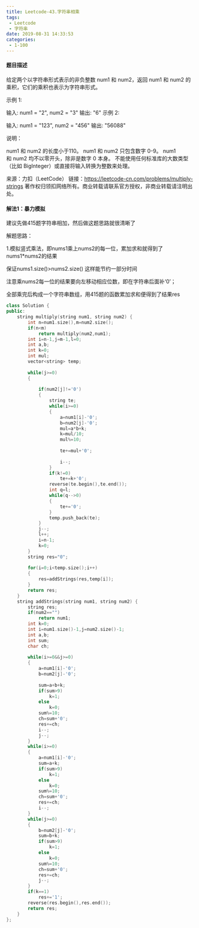 ```yaml
---
title: Leetcode-43.字符串相乘
tags:
 - Leetcode
 - 字符串
date: 2019-08-31 14:33:53
categories:
 - 1-100
---
```


#### 题目描述

给定两个以字符串形式表示的非负整数 num1 和 num2，返回 num1 和 num2 的乘积，它们的乘积也表示为字符串形式。

示例 1:

输入: num1 = "2", num2 = "3"
输出: "6"
示例 2:

输入: num1 = "123", num2 = "456"
输出: "56088"

<!--more-->

说明：

num1 和 num2 的长度小于110。
num1 和 num2 只包含数字 0-9。
num1 和 num2 均不以零开头，除非是数字 0 本身。
不能使用任何标准库的大数类型（比如 BigInteger）或直接将输入转换为整数来处理。

来源：力扣（LeetCode）
链接：https://leetcode-cn.com/problems/multiply-strings
著作权归领扣网络所有。商业转载请联系官方授权，非商业转载请注明出处。

#### 解法1：暴力模拟

建议先做415题字符串相加，然后做这题思路就很清晰了

解题思路：

1.模拟竖式乘法，即nums1乘上nums2的每一位，累加求和就得到了nums1*nums2的结果

保证nums1.size()>nums2.size() 这样能节约一部分时间

注意乘nums2每一位的结果要向左移动相应位数，即在字符串后面补‘0’；

全部乘完后构成一个字符串数组，用415题的函数累加求和便得到了结果res

```c++
class Solution {
public:
    string multiply(string num1, string num2) {
        int n=num1.size(),m=num2.size();
        if(n<m)
            return multiply(num2,num1);
        int i=n-1,j=m-1,l=0;
        int a,b;
        int k=0;
        int mul;
        vector<string> temp;
        
        while(j>=0)
        {
            
            if(num2[j]!='0')
            {
                string te;
                while(i>=0)
                {
                    a=num1[i]-'0';
                    b=num2[j]-'0';
                    mul=a*b+k;
                    k=mul/10;
                    mul%=10;
                    
                    te+=mul+'0';
                    
                    i--;
                }
                if(k!=0)
                    te+=k+'0';
                reverse(te.begin(),te.end());
                int q=l;
                while(q-->0)
                {
                    te+='0';
                }
                temp.push_back(te);
            }
            j--;
            l++;
            i=n-1;
            k=0;
        }
        string res="0";
        
        for(i=0;i<temp.size();i++)
        {
            res=addStrings(res,temp[i]);
        }
        return res;
    }
    string addStrings(string num1, string num2) {
        string res;
        if(num2=="")
            return num1;
        int k=0;
        int i=num1.size()-1,j=num2.size()-1;
        int a,b;
        int sum;
        char ch;
        
        while(i>=0&&j>=0)
        {
            a=num1[i]-'0';
            b=num2[j]-'0';
            
            sum=a+b+k;
            if(sum>9)
                k=1;
            else
                k=0;
            sum%=10;
            ch=sum+'0';
            res+=ch;
            i--;
            j--;
        }
        while(i>=0)
        {
            a=num1[i]-'0';
            sum=a+k;
            if(sum>9)
                k=1;
            else
                k=0;
            sum%=10;
            ch=sum+'0';
            res+=ch;
            i--;
        }
        while(j>=0)
        {
            b=num2[j]-'0';
            sum=b+k;
            if(sum>9)
                k=1;
            else
                k=0;
            sum%=10;
            ch=sum+'0';
            res+=ch;
            j--;
        }
        if(k==1)
            res+='1';
        reverse(res.begin(),res.end());
        return res;
    }
};
```

